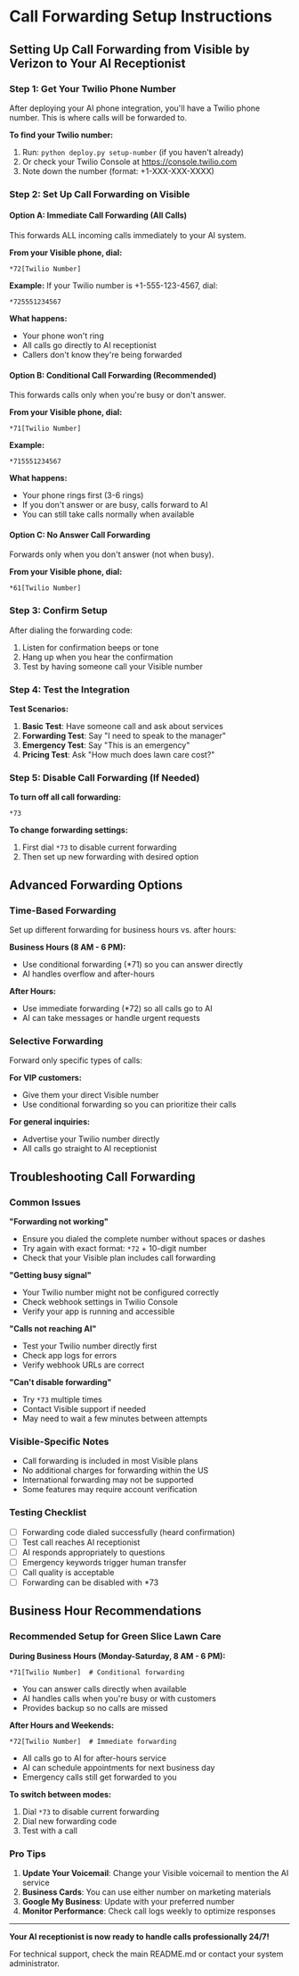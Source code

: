 
# Call Forwarding Setup Instructions

## Setting Up Call Forwarding from Visible by Verizon to Your AI Receptionist

### Step 1: Get Your Twilio Phone Number

After deploying your AI phone integration, you'll have a Twilio phone number. This is where calls will be forwarded to.

**To find your Twilio number:**
1. Run: `python deploy.py setup-number` (if you haven't already)
2. Or check your Twilio Console at https://console.twilio.com
3. Note down the number (format: +1-XXX-XXX-XXXX)

### Step 2: Set Up Call Forwarding on Visible

#### Option A: Immediate Call Forwarding (All Calls)
This forwards ALL incoming calls immediately to your AI system.

**From your Visible phone, dial:**
```
*72[Twilio Number]
```

**Example:**
If your Twilio number is +1-555-123-4567, dial:
```
*725551234567
```

**What happens:**
- Your phone won't ring
- All calls go directly to AI receptionist
- Callers don't know they're being forwarded

#### Option B: Conditional Call Forwarding (Recommended)
This forwards calls only when you're busy or don't answer.

**From your Visible phone, dial:**
```
*71[Twilio Number]
```

**Example:**
```
*715551234567
```

**What happens:**
- Your phone rings first (3-6 rings)
- If you don't answer or are busy, calls forward to AI
- You can still take calls normally when available

#### Option C: No Answer Call Forwarding
Forwards only when you don't answer (not when busy).

**From your Visible phone, dial:**
```
*61[Twilio Number]
```

### Step 3: Confirm Setup

After dialing the forwarding code:
1. Listen for confirmation beeps or tone
2. Hang up when you hear the confirmation
3. Test by having someone call your Visible number

### Step 4: Test the Integration

**Test Scenarios:**
1. **Basic Test**: Have someone call and ask about services
2. **Forwarding Test**: Say "I need to speak to the manager"
3. **Emergency Test**: Say "This is an emergency"
4. **Pricing Test**: Ask "How much does lawn care cost?"

### Step 5: Disable Call Forwarding (If Needed)

**To turn off all call forwarding:**
```
*73
```

**To change forwarding settings:**
1. First dial `*73` to disable current forwarding
2. Then set up new forwarding with desired option

## Advanced Forwarding Options

### Time-Based Forwarding
Set up different forwarding for business hours vs. after hours:

**Business Hours (8 AM - 6 PM):**
- Use conditional forwarding (*71) so you can answer directly
- AI handles overflow and after-hours

**After Hours:**
- Use immediate forwarding (*72) so all calls go to AI
- AI can take messages or handle urgent requests

### Selective Forwarding
Forward only specific types of calls:

**For VIP customers:**
- Give them your direct Visible number
- Use conditional forwarding so you can prioritize their calls

**For general inquiries:**
- Advertise your Twilio number directly
- All calls go straight to AI receptionist

## Troubleshooting Call Forwarding

### Common Issues

**"Forwarding not working"**
- Ensure you dialed the complete number without spaces or dashes
- Try again with exact format: `*72` + 10-digit number
- Check that your Visible plan includes call forwarding

**"Getting busy signal"**
- Your Twilio number might not be configured correctly
- Check webhook settings in Twilio Console
- Verify your app is running and accessible

**"Calls not reaching AI"**
- Test your Twilio number directly first
- Check app logs for errors
- Verify webhook URLs are correct

**"Can't disable forwarding"**
- Try `*73` multiple times
- Contact Visible support if needed
- May need to wait a few minutes between attempts

### Visible-Specific Notes

- Call forwarding is included in most Visible plans
- No additional charges for forwarding within the US
- International forwarding may not be supported
- Some features may require account verification

### Testing Checklist

- [ ] Forwarding code dialed successfully (heard confirmation)
- [ ] Test call reaches AI receptionist
- [ ] AI responds appropriately to questions
- [ ] Emergency keywords trigger human transfer
- [ ] Call quality is acceptable
- [ ] Forwarding can be disabled with *73

## Business Hour Recommendations

### Recommended Setup for Green Slice Lawn Care

**During Business Hours (Monday-Saturday, 8 AM - 6 PM):**
```
*71[Twilio Number]  # Conditional forwarding
```
- You can answer calls directly when available
- AI handles calls when you're busy or with customers
- Provides backup so no calls are missed

**After Hours and Weekends:**
```
*72[Twilio Number]  # Immediate forwarding
```
- All calls go to AI for after-hours service
- AI can schedule appointments for next business day
- Emergency calls still get forwarded to you

**To switch between modes:**
1. Dial `*73` to disable current forwarding
2. Dial new forwarding code
3. Test with a call

### Pro Tips

1. **Update Your Voicemail**: Change your Visible voicemail to mention the AI service
2. **Business Cards**: You can use either number on marketing materials
3. **Google My Business**: Update with your preferred number
4. **Monitor Performance**: Check call logs weekly to optimize responses

---

**Your AI receptionist is now ready to handle calls professionally 24/7!**

For technical support, check the main README.md or contact your system administrator.
